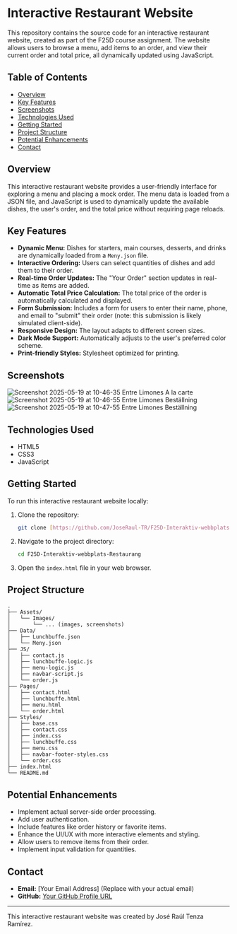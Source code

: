 # Interactive Restaurant Website

This repository contains the source code for an interactive restaurant website, created as part of the F25D course assignment. The website allows users to browse a menu, add items to an order, and view their current order and total price, all dynamically updated using JavaScript.

## Table of Contents

- [Overview](#overview)
- [Key Features](#key-features)
- [Screenshots](#screenshots)
- [Technologies Used](#technologies-used)
- [Getting Started](#getting-started)
- [Project Structure](#project-structure)
- [Potential Enhancements](#potential-enhancements)
- [Contact](#contact)

## Overview

This interactive restaurant website provides a user-friendly interface for exploring a menu and placing a mock order. The menu data is loaded from a JSON file, and JavaScript is used to dynamically update the available dishes, the user's order, and the total price without requiring page reloads.

## Key Features

-   **Dynamic Menu:** Dishes for starters, main courses, desserts, and drinks are dynamically loaded from a `Meny.json` file.
-   **Interactive Ordering:** Users can select quantities of dishes and add them to their order.
-   **Real-time Order Updates:** The "Your Order" section updates in real-time as items are added.
-   **Automatic Total Price Calculation:** The total price of the order is automatically calculated and displayed.
-   **Form Submission:** Includes a form for users to enter their name, phone, and email to "submit" their order (note: this submission is likely simulated client-side).
-   **Responsive Design:** The layout adapts to different screen sizes.
-   **Dark Mode Support:** Automatically adjusts to the user's preferred color scheme.
-   **Print-friendly Styles:** Stylesheet optimized for printing.

## Screenshots

![Screenshot 2025-05-19 at 10-46-35 Entre Limones A la carte](https://github.com/user-attachments/assets/da18cfa5-8ffb-4a6d-8da1-5335078108e7)
![Screenshot 2025-05-19 at 10-46-55 Entre Limones Beställning](https://github.com/user-attachments/assets/07350002-0930-466b-9038-fb87da980e9c)
![Screenshot 2025-05-19 at 10-47-55 Entre Limones Beställning](https://github.com/user-attachments/assets/7706ceee-00b4-4ea8-852c-4872261072da)

## Technologies Used

-   HTML5
-   CSS3
-   JavaScript

## Getting Started

To run this interactive restaurant website locally:

1.  Clone the repository:
    ```bash
    git clone [https://github.com/JoseRaul-TR/F25D-Interaktiv-webbplats-Restaurang.git](https://github.com/JoseRaul-TR/F25D-Interaktiv-webbplats-Restaurang.git)
    ```
2.  Navigate to the project directory:
    ```bash
    cd F25D-Interaktiv-webbplats-Restaurang
    ```
3.  Open the `index.html` file in your web browser.

## Project Structure

```
.
├── Assets/
│   └── Images/
│       └── ... (images, screenshots)
├── Data/
│   ├── Lunchbuffe.json
│   └── Meny.json
├── JS/
│   ├── contact.js
│   ├── lunchbuffe-logic.js
│   ├── menu-logic.js
│   ├── navbar-script.js
│   └── order.js
├── Pages/
│   ├── contact.html
│   ├── lunchbuffe.html
│   ├── menu.html
│   └── order.html
├── Styles/
│   ├── base.css
│   ├── contact.css
│   ├── index.css
│   ├── lunchbuffe.css
│   ├── menu.css
│   ├── navbar-footer-styles.css
│   └── order.css
├── index.html
└── README.md
```

## Potential Enhancements

-   Implement actual server-side order processing.
-   Add user authentication.
-   Include features like order history or favorite items.
-   Enhance the UI/UX with more interactive elements and styling.
-   Allow users to remove items from their order.
-   Implement input validation for quantities.

## Contact

-   **Email:** [Your Email Address] (Replace with your actual email)
-   **GitHub:** [Your GitHub Profile URL](https://github.com/JoseRaul-TR)

---

This interactive restaurant website was created by José Raúl Tenza Ramírez.
